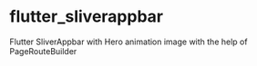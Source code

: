 # flutter_sliverappbar
Flutter SliverAppbar with Hero animation image with the help of PageRouteBuilder
